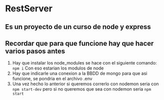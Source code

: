 # RestServer

## Es un proyecto de un curso de node y express

## Recordar que para que funcione hay que hacer varios pasos antes
1. Hay que instalar los node_modules se hace con el siguiente comando:
`npm i`
Con eso estarian los modulos de node
2. Hay que indicarle una conexion a la BBDD de mongo para que asi funcione, se pondria en el archivo .env
3. Una vez hecho lo anterior si queremos correrlo con nodemon seria con `npm start-dev` pero si no queremos que sea con nodemon seria `npm start`
